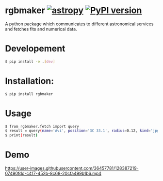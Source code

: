 # rgbmaker  [![astropy](http://img.shields.io/badge/powered%20by-AstroPy-orange.svg?style=flat)](http://www.astropy.org/)  [![PyPI version](https://badge.fury.io/py/rgbmaker.svg)](https://badge.fury.io/py/rgbmaker)
A python package which communicates to different astronomical services and fetches fits and numerical data.

# Developement
```bash
$ pip install -e .[dev]
```

# Installation:
```bash
$ pip install rgbmaker
```

# Usage
```bash
$ from rgbmaker.fetch import query
$ result = query(name='Avi', position='3C 33.1', radius=0.12, kind='jpg')
$ print(result)
```
# Demo


https://user-images.githubusercontent.com/36457781/128387219-07490fdd-c417-452b-8c68-20cfa499b1b6.mp4

